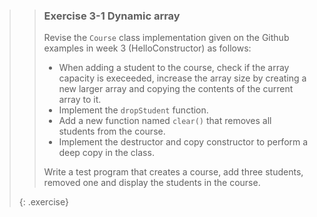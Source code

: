>> ### Exercise 3-1 Dynamic array
>>
>> Revise the `Course` class implementation given on the Github examples in week 3 (HelloConstructor) as follows:
>>
>> * When adding a student to the course, check if the array capacity is execeeded, increase the array size by creating a new larger array and copying the contents of the current array to it.
>> * Implement the `dropStudent` function.
>> * Add a new function named `clear()` that removes all students from the course.
>> * Implement the destructor and copy constructor to perform a deep copy in the class.
>>
>> Write a test program that creates a course, add three students, removed one and display the students in the course.
>>
>{: .exercise}